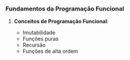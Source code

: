 ### Fundamentos da Programação Funcional

1. **Conceitos de Programação Funcional**:
    
    - Imutabilidade
    - Funções puras
    - Recursão
    - Funções de alta ordem